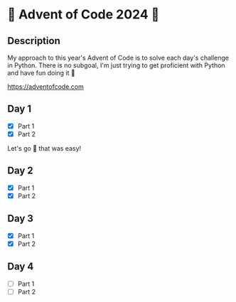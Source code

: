# 🎄 Advent of Code 2024 🎄

## Description

My approach to this year's Advent of Code is to solve each day's challenge in Python. 
There is no subgoal, I'm just trying to get proficient with Python and have fun doing it 🚀

https://adventofcode.com

## Day 1

- [x] Part 1
- [x] Part 2

Let's go 🚀 that was easy!

## Day 2

- [x] Part 1
- [x] Part 2

## Day 3

- [x] Part 1
- [x] Part 2

## Day 4 

- [ ] Part 1
- [ ] Part 2
